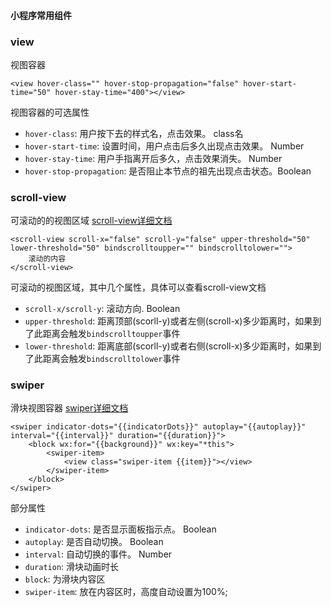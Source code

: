 #### 小程序常用组件

### view

视图容器

``` wxml
<view hover-class="" hover-stop-propagation="false" hover-start-time="50" hover-stay-time="400"></view>
```
视图容器的可选属性
- `hover-class`: 用户按下去的样式名，点击效果。 class名
- `hover-start-time`: 设置时间，用户点击后多久出现点击效果。 Number
- `hover-stay-time`: 用户手指离开后多久，点击效果消失。 Number
- `hover-stop-propagation`: 是否阻止本节点的祖先出现点击状态。Boolean

### scroll-view

可滚动的的视图区域 [scroll-view详细文档](https://developers.weixin.qq.com/miniprogram/dev/component/scroll-view.html)

```
<scroll-view scroll-x="false" scroll-y="false" upper-threshold="50" lower-threshold="50" bindscrolltoupper="" bindscrolltolower="">
    滚动的内容
</scroll-view>
```

可滚动的视图区域，其中几个属性，具体可以查看scroll-view文档

- `scroll-x/scroll-y`: 滚动方向. Boolean
- `upper-threshold`: 距离顶部(scorll-y)或者左侧(scroll-x)多少距离时，如果到了此距离会触发`bindscrolltoupper`事件
- `lower-threshold`: 距离底部(scorll-y)或者右侧(scroll-x)多少距离时，如果到了此距离会触发`bindscrolltolower`事件

### swiper

滑块视图容器 [swiper详细文档](https://developers.weixin.qq.com/miniprogram/dev/component/swiper.html)

```
<swiper indicator-dots="{{indicatorDots}}" autoplay="{{autoplay}}" interval="{{interval}}" duration="{{duration}}">
    <block wx:for="{{background}}" wx:key="*this">
        <swiper-item>
            <view class="swiper-item {{item}}"></view>
        </swiper-item>
    </block>
</swiper>
```

部分属性
- `indicator-dots`: 是否显示面板指示点。 Boolean
- `autoplay`: 是否自动切换。 Boolean
- `interval`: 自动切换的事件。 Number
- `duration`: 滑块动画时长
- `block`: 为滑块内容区
- `swiper-item`: 放在内容区时，高度自动设置为100%;
